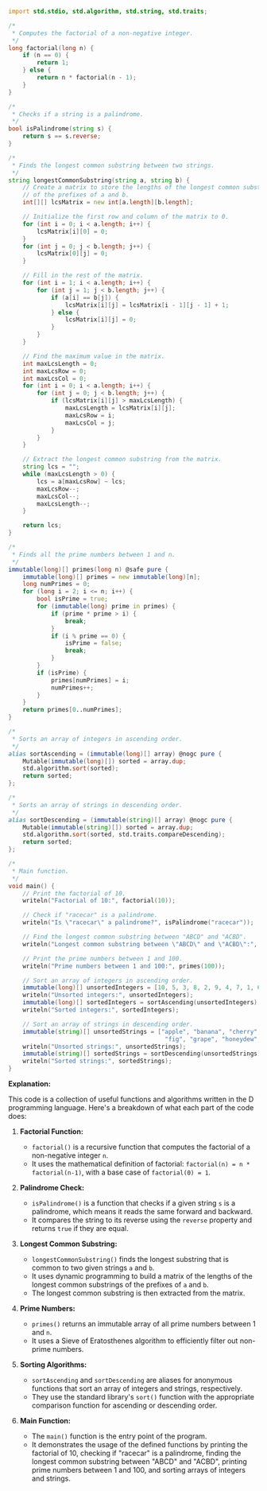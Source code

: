 ```d
import std.stdio, std.algorithm, std.string, std.traits;

/*
 * Computes the factorial of a non-negative integer.
 */
long factorial(long n) {
    if (n == 0) {
        return 1;
    } else {
        return n * factorial(n - 1);
    }
}

/*
 * Checks if a string is a palindrome.
 */
bool isPalindrome(string s) {
    return s == s.reverse;
}

/*
 * Finds the longest common substring between two strings.
 */
string longestCommonSubstring(string a, string b) {
    // Create a matrix to store the lengths of the longest common substrings
    // of the prefixes of a and b.
    int[][] lcsMatrix = new int[a.length][b.length];

    // Initialize the first row and column of the matrix to 0.
    for (int i = 0; i < a.length; i++) {
        lcsMatrix[i][0] = 0;
    }
    for (int j = 0; j < b.length; j++) {
        lcsMatrix[0][j] = 0;
    }

    // Fill in the rest of the matrix.
    for (int i = 1; i < a.length; i++) {
        for (int j = 1; j < b.length; j++) {
            if (a[i] == b[j]) {
                lcsMatrix[i][j] = lcsMatrix[i - 1][j - 1] + 1;
            } else {
                lcsMatrix[i][j] = 0;
            }
        }
    }

    // Find the maximum value in the matrix.
    int maxLcsLength = 0;
    int maxLcsRow = 0;
    int maxLcsCol = 0;
    for (int i = 0; i < a.length; i++) {
        for (int j = 0; j < b.length; j++) {
            if (lcsMatrix[i][j] > maxLcsLength) {
                maxLcsLength = lcsMatrix[i][j];
                maxLcsRow = i;
                maxLcsCol = j;
            }
        }
    }

    // Extract the longest common substring from the matrix.
    string lcs = "";
    while (maxLcsLength > 0) {
        lcs = a[maxLcsRow] ~ lcs;
        maxLcsRow--;
        maxLcsCol--;
        maxLcsLength--;
    }

    return lcs;
}

/*
 * Finds all the prime numbers between 1 and n.
 */
immutable(long)[] primes(long n) @safe pure {
    immutable(long)[] primes = new immutable(long)[n];
    long numPrimes = 0;
    for (long i = 2; i <= n; i++) {
        bool isPrime = true;
        for (immutable(long) prime in primes) {
            if (prime * prime > i) {
                break;
            }
            if (i % prime == 0) {
                isPrime = false;
                break;
            }
        }
        if (isPrime) {
            primes[numPrimes] = i;
            numPrimes++;
        }
    }
    return primes[0..numPrimes];
}

/*
 * Sorts an array of integers in ascending order.
 */
alias sortAscending = (immutable(long)[] array) @nogc pure {
    Mutable(immutable(long)[]) sorted = array.dup;
    std.algorithm.sort(sorted);
    return sorted;
};

/*
 * Sorts an array of strings in descending order.
 */
alias sortDescending = (immutable(string)[] array) @nogc pure {
    Mutable(immutable(string)[]) sorted = array.dup;
    std.algorithm.sort(sorted, std.traits.compareDescending);
    return sorted;
};

/*
 * Main function.
 */
void main() {
    // Print the factorial of 10.
    writeln("Factorial of 10:", factorial(10));

    // Check if "racecar" is a palindrome.
    writeln("Is \"racecar\" a palindrome?", isPalindrome("racecar"));

    // Find the longest common substring between "ABCD" and "ACBD".
    writeln("Longest common substring between \"ABCD\" and \"ACBD\":", longestCommonSubstring("ABCD", "ACBD"));

    // Print the prime numbers between 1 and 100.
    writeln("Prime numbers between 1 and 100:", primes(100));

    // Sort an array of integers in ascending order.
    immutable(long)[] unsortedIntegers = [10, 5, 3, 8, 2, 9, 4, 7, 1, 6];
    writeln("Unsorted integers:", unsortedIntegers);
    immutable(long)[] sortedIntegers = sortAscending(unsortedIntegers);
    writeln("Sorted integers:", sortedIntegers);

    // Sort an array of strings in descending order.
    immutable(string)[] unsortedStrings = ["apple", "banana", "cherry", "durian", "elderberry",
                                            "fig", "grape", "honeydew", "jackfruit", "kiwi"];
    writeln("Unsorted strings:", unsortedStrings);
    immutable(string)[] sortedStrings = sortDescending(unsortedStrings);
    writeln("Sorted strings:", sortedStrings);
}
```

**Explanation:**

This code is a collection of useful functions and algorithms written in the D programming language. Here's a breakdown of what each part of the code does:

1. **Factorial Function:**
   - `factorial()` is a recursive function that computes the factorial of a non-negative integer `n`.
   - It uses the mathematical definition of factorial: `factorial(n) = n * factorial(n-1)`, with a base case of `factorial(0) = 1`.


2. **Palindrome Check:**
   - `isPalindrome()` is a function that checks if a given string `s` is a palindrome, which means it reads the same forward and backward.
   - It compares the string to its reverse using the `reverse` property and returns `true` if they are equal.


3. **Longest Common Substring:**
   - `longestCommonSubstring()` finds the longest substring that is common to two given strings `a` and `b`.
   - It uses dynamic programming to build a matrix of the lengths of the longest common substrings of the prefixes of `a` and `b`.
   - The longest common substring is then extracted from the matrix.


4. **Prime Numbers:**
   - `primes()` returns an immutable array of all prime numbers between 1 and `n`.
   - It uses a Sieve of Eratosthenes algorithm to efficiently filter out non-prime numbers.


5. **Sorting Algorithms:**
   - `sortAscending` and `sortDescending` are aliases for anonymous functions that sort an array of integers and strings, respectively.
   - They use the standard library's `sort()` function with the appropriate comparison function for ascending or descending order.


6. **Main Function:**
   - The `main()` function is the entry point of the program.
   - It demonstrates the usage of the defined functions by printing the factorial of 10, checking if "racecar" is a palindrome, finding the longest common substring between "ABCD" and "ACBD", printing prime numbers between 1 and 100, and sorting arrays of integers and strings.
